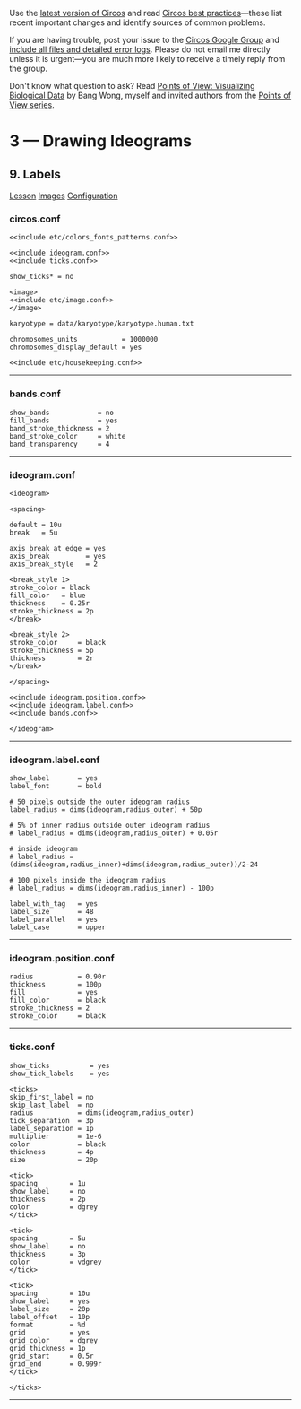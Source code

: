 Use the [latest version of Circos](/software/download/circos/) and read
[Circos best
practices](/documentation/tutorials/reference/best_practices/)—these list
recent important changes and identify sources of common problems.

If you are having trouble, post your issue to the [Circos Google
Group](https://groups.google.com/group/circos-data-visualization) and [include
all files and detailed error logs](/support/support/). Please do not email me
directly unless it is urgent—you are much more likely to receive a timely
reply from the group.

Don't know what question to ask? Read [Points of View: Visualizing Biological
Data](https://www.nature.com/nmeth/journal/v9/n12/full/nmeth.2258.html) by
Bang Wong, myself and invited authors from the [Points of View
series](https://mk.bcgsc.ca/pointsofview).

# 3 — Drawing Ideograms

## 9\. Labels

[Lesson](/documentation/tutorials/ideograms/labels/lesson)
[Images](/documentation/tutorials/ideograms/labels/images)
[Configuration](/documentation/tutorials/ideograms/labels/configuration)

### circos.conf

    
    
    <<include etc/colors_fonts_patterns.conf>>
    
    <<include ideogram.conf>>
    <<include ticks.conf>>
    
    show_ticks* = no
    
    <image>
    <<include etc/image.conf>>
    </image>
    
    karyotype = data/karyotype/karyotype.human.txt
    
    chromosomes_units           = 1000000
    chromosomes_display_default = yes
    
    <<include etc/housekeeping.conf>>
    

  

* * *

### bands.conf

    
    
    show_bands            = no
    fill_bands            = yes
    band_stroke_thickness = 2
    band_stroke_color     = white
    band_transparency     = 4
    

  

* * *

### ideogram.conf

    
    
    <ideogram>
    
    <spacing>
    
    default = 10u
    break   = 5u
    
    axis_break_at_edge = yes
    axis_break         = yes
    axis_break_style   = 2
    
    <break_style 1>
    stroke_color = black
    fill_color   = blue
    thickness    = 0.25r
    stroke_thickness = 2p
    </break>
    
    <break_style 2>
    stroke_color     = black
    stroke_thickness = 5p
    thickness        = 2r
    </break>
    
    </spacing>
    
    <<include ideogram.position.conf>>
    <<include ideogram.label.conf>>
    <<include bands.conf>>
    
    </ideogram>
    
    

  

* * *

### ideogram.label.conf

    
    
    show_label       = yes
    label_font       = bold
    
    # 50 pixels outside the outer ideogram radius
    label_radius = dims(ideogram,radius_outer) + 50p
    
    # 5% of inner radius outside outer ideogram radius
    # label_radius = dims(ideogram,radius_outer) + 0.05r
    
    # inside ideogram
    # label_radius = (dims(ideogram,radius_inner)+dims(ideogram,radius_outer))/2-24
    
    # 100 pixels inside the ideogram radius
    # label_radius = dims(ideogram,radius_inner) - 100p
    
    label_with_tag   = yes
    label_size       = 48
    label_parallel   = yes
    label_case       = upper
    

  

* * *

### ideogram.position.conf

    
    
    radius           = 0.90r
    thickness        = 100p
    fill             = yes
    fill_color       = black
    stroke_thickness = 2
    stroke_color     = black
    

  

* * *

### ticks.conf

    
    
    show_ticks          = yes
    show_tick_labels    = yes
    
    <ticks>
    skip_first_label = no
    skip_last_label  = no
    radius           = dims(ideogram,radius_outer)
    tick_separation  = 3p
    label_separation = 1p
    multiplier       = 1e-6
    color            = black
    thickness        = 4p
    size             = 20p
    
    <tick>
    spacing        = 1u
    show_label     = no
    thickness      = 2p
    color          = dgrey
    </tick>
    
    <tick>
    spacing        = 5u
    show_label     = no
    thickness      = 3p
    color          = vdgrey
    </tick>
    
    <tick>
    spacing        = 10u
    show_label     = yes
    label_size     = 20p
    label_offset   = 10p
    format         = %d
    grid           = yes
    grid_color     = dgrey
    grid_thickness = 1p
    grid_start     = 0.5r
    grid_end       = 0.999r
    </tick>
    
    </ticks>
    

  

* * *

